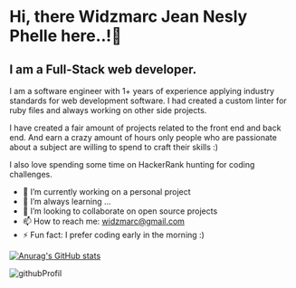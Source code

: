 # Hi, there Widzmarc Jean Nesly Phelle here..!👋
## I am a Full-Stack web developer.

I am a software engineer with 1+ years of experience applying industry standards for web development software. I had created a custom linter for ruby files and always working on other side projects.

I have created a fair amount of projects related to the front end and back end. And earn a crazy amount of hours only people who are passionate about a subject are willing to spend to craft their skills :)

I also love spending some time on HackerRank hunting for coding challenges.

- 🔭 I’m currently working on a personal project
- 🌱 I’m always learning ...
- 👯 I’m looking to collaborate on open source projects
- 📫 How to reach me: widzmarc@gmail.com
- ⚡ Fun fact: I prefer coding early in the morning :)

[![Anurag's GitHub stats](https://github-readme-stats.vercel.app/api?username=widzthedvloper&show_icons=true&theme=dracula)](https://github.com/anuraghazra/github-readme-stats)


![githubProfil](https://user-images.githubusercontent.com/69369667/114312280-229c5080-9ac0-11eb-8034-e6b2ba67117d.png)

